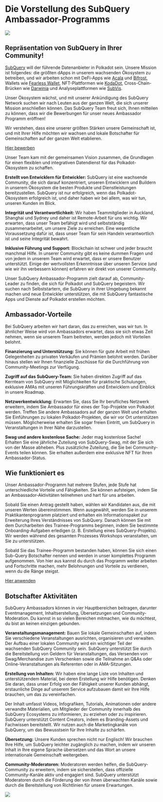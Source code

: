 # Die Vorstellung des SubQuery Ambassador-Programms

![](https://miro.medium.com/max/1400/1*EC5wwTuoB6UK_EESGd8X8w.png)

## Repräsentation von SubQuery in Ihrer Community!

[SubQuery](https://subquery.network/) will der führende Datenanbieter in Polkadot sein. Unsere Mission ist folgendes: die größten dApps in unserem wachsenden Ökosystem zu betreiben, und wir arbeiten schon mit DeFi-Apps wie [Acala](https://acala.network/) und [Bifrost](https://bifrost.finance/), Wallets wie [Fearless Wallet](https://fearlesswallet.io/), NFT-Plattformen wie [KodaDot](https://kodadot.xyz/), Cross-Chain-Brücken wie [Darwinia](https://explorer.subquery.network/subquery/darwinia-network/darwinia) und Analyseplattformen wie [SubVis](https://subvis.io/).

Unser Ökosystem wächst, und mit unserer Ankündigung des SubQuery Network suchen wir nach Leuten aus der ganzen Welt, die sich unserer Mission anschließen können. Das SubQuery Team freut sich, Ihnen mitteilen zu können, dass wir die Bewerbungen für unser neues Ambassador Programm eröffnen!

Wir verstehen, dass eine unserer größten Stärken unsere Gemeinschaft ist, und mit Ihrer Hilfe möchten wir wachsen und lokale Botschafter für Gemeinschaften auf der ganzen Welt etablieren.

[Hier bewerben](https://forms.gle/GXBbJ6LDpNfM2v1X6)

Unser Team kam mit der gemeinsamen Vision zusammen, die Grundlagen für einen flexiblen und integrativen Datendienst für das Polkadot-Ökosystem zu schaffen.

**Erstellt von Entwicklern für Entwickler:** SubQuery ist eine wachsende Community, die sich darauf konzentriert, unseren Entwicklern und Buildern in unserem Ökosystem die besten Produkte und Dienstleistungen bereitzustellen. SubQuery ist nur erfolgreich, wenn das Polkadot-Ökosystem erfolgreich ist, und daher haben wir bei allem, was wir tun, unseren Kunden im Blick.

**Integrität und Verantwortlichkeit:** Wir haben Teammitglieder in Auckland, Shanghai und Sydney und daher ist Remote-Arbeit für uns wichtig. Wir erwarten, dass unser Team befähigt wird und selbstständig zusammenarbeitet, um unsere Ziele zu erreichen. Eine wesentliche Voraussetzung dafür ist, dass unser Team für sein Handeln verantwortlich ist und seine Integrität bewahrt.

**Inklusive Führung und Support:** Blockchain ist schwer und jeder braucht manchmal Hilfe. In unserer Community gibt es keine dummen Fragen und von jedem in unserem Team wird erwartet, dass er unsere Benutzer unterstützt. Einige der wertvollsten Erkenntnisse über unseren Service (und wie wir ihn verbessern können) erfahren wir direkt von unserer Community.

Unser SubQuery Ambassador-Programm zielt darauf ab, Community-Leader zu finden, die sich für Polkadot und SubQuery begeistern. Wir suchen nach Selbststartern, die SubQuery in ihrer Umgebung bekannt machen und neue Entwickler unterstützen, die mit SubQuery fantastische Apps und Dienste auf Polkadot erstellen möchten.

## Ambassador-Vorteile

Bei SubQuery arbeiten wir hart daran, das zu erreichen, was wir tun. In ähnlicher Weise wird von Ambassadors erwartet, dass sie sich etwas Zeit nehmen, wenn sie unserem Team beitreten, werden jedoch mit Vorteilen belohnt.

**Finanzierung und Unterstützung:** Sie können für gute Arbeit mit frühen Gelegenheiten zu privaten Verkäufen und Prämien belohnt werden. Darüber hinaus stellen wir Ihnen finanzielle Zuschüsse für die Durchführung von Community-Meetings zur Verfügung.

**Zugriff auf das SubQuery-Team:** Sie haben direkten Zugriff auf das Kernteam von SubQuery mit Möglichkeiten für praktische Schulungen, exklusive AMAs mit unseren Führungskräften und Entwicklern und Einblick in unsere Roadmap.

**Netzwerkentwicklung:** Erwarten Sie, dass Sie Ihr berufliches Netzwerk erweitern, indem Sie Ambassador für eines der Top-Projekte von Polkadot werden. Treffen Sie andere Ambassadors auf der ganzen Welt und erhalten Sie Einführungen zu lokalen Polkadot-Projekten, die wir vor Ort unterstützen müssen. Möglicherweise erhalten Sie sogar freien Eintritt, um SubQuery in Veranstaltungen in Ihrer Nähe darzustellen.

**Swag und andere kostenlose Sache:** Jeder mag kostenlose Sache! Erhalten Sie eine jährliche Zuteilung von SubQuery-Swag, mit der Sie sich von der Masse abheben. Plus zusätzliche Zuteilung, die Sie bei Community-Events teilen können. Sie erhalten außerdem eine exklusive NFT für Ihren Ambassador-Status.

## Wie funktioniert es

Unser Ambassador-Programm hat mehrere Stufen, jede Stufe hat unterschiedliche Vorteile und Fähigkeiten. Sie können aufsteigen, indem Sie an Ambassador-Aktivitäten teilnehmen und hart für uns arbeiten.

Sobald Sie einen Antrag gestellt haben, wählen wir Kandidaten aus, die mit unseren Werten übereinstimmen. Wenn ausgewählt, werden Sie in unserem Praktikantenprogramm platziert und erhalten ein Informationspaket zur Erweiterung Ihres Verständnisses von SubQuery. Danach können Sie mit dem Durcharbeiten des Trainee-Programms beginnen, indem Sie bestimmte Onboarding-Aufgaben erledigen (z. B. Erstellung eines SubQuery-Projekts). Wir werden während des gesamten Prozesses Workshops veranstalten, um Sie zu unterstützen.

Sobald Sie das Trainee-Programm bestanden haben, können Sie sich einen Sub-Query Botschafter nennen und werden in unser komplettes Programm aufgenommen. Von hier aus kannst du durch das Programm weiter arbeiten und Fortschritte machen, mehr Belohnungen und Vorteile zu verdienen, wenn du die Ränge steigst.

[Hier anwenden](https://forms.gle/GXBbJ6LDpNfM2v1X6)

## Botschafter Aktivitäten

SubQuery Ambassadors können in vier Hauptbereichen beitragen, darunter Eventmanagement, Inhaltserstellung, Übersetzungen und Community-Moderation. Du kannst in so vielen Bereichen mitmachen, wie du möchtest, du bist an keinen einzigen gebunden.

**Veranstaltungsmanagement:** Bauen Sie lokale Gemeinschaften auf, indem Sie verschiedene Veranstaltungen ausrichten, organisieren und verwalten. Der Aufbau einer lokalen Community wird ein wichtiger Teil der wachsenden SubQuery Community sein. SubQuery unterstützt Sie durch die Bereitstellung von Geldern für Veranstaltungen, das Versenden von Swag/Merchandise zum Verschenken sowie die Teilnahme an Q&As oder Online-Veranstaltungen als Referenten oder in AMA-Sitzungen.

**Erstellung von Inhalten:** Wir haben eine lange Liste von Inhalten und unterstützendem Material, bei deren Erstellung wir Hilfe benötigen. Denken Sie daran, dass unser Erfolg von der Fähigkeit unserer Kunden abhängt, erstaunliche Dinge auf unserem Service aufzubauen damit wir Ihre Hilfe brauchen, um das zu vereinfachen.

Der Inhalt umfasst Videos, Infografiken, Tutorials, Animationen oder andere verwandte Materialien, um Mitglieder der Community innerhalb des SubQuery Ecosystems zu informieren, zu erziehen oder zu inspirieren. SubQuery unterstützt Content Creators, indem es Branding-Assets und Fachwissen bereitstellt. Wir nutzen auch die Marketingkanäle von SubQuery, um das Bewusstsein für Ihre Inhalte zu schärfen.

**Übersetzung:** Unsere Kunden sprechen nicht nur Englisch! Wir brauchen Ihre Hilfe, um SubQuery leichter zugänglich zu machen, indem wir unseren Inhalt in Ihre eigene Sprache übersetzen und das Wort an unsere internationale Gemeinschaft weitergeben.

**Community-Moderatoren:** Moderatoren werden helfen, die SubQuery-Community zu erweitern, indem sie sicherstellen, dass offizielle Community-Kanäle aktiv und engagiert sind. SubQuery unterstützt Moderatoren durch die Förderung der von ihnen überwachten Kanäle sowie durch die Bereitstellung von Richtlinien für unsere Erwartungen.

![](https://miro.medium.com/max/1400/1*xj6_UL1ZWYzlLmlVk25JzQ.png)